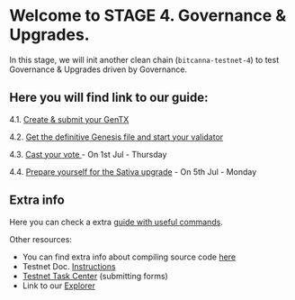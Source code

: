 # Welcome to STAGE 4. Governance & Upgrades.

In this stage, we will init another clean chain (`bitcanna-testnet-4`) to test Governance & Upgrades driven by Governance.


## Here you will find link to our guide:

4.1. [Create & submit your GenTX](https://github.com/BitCannaGlobal/testnet-bcna-cosmos/blob/main/instructions/stage4/task4.1.md)

4.2. [Get the definitive Genesis file and start your validator](https://github.com/BitCannaGlobal/testnet-bcna-cosmos/blob/main/instructions/stage4/task4.2.md)

4.3. [Cast your vote ](https://github.com/BitCannaGlobal/testnet-bcna-cosmos/blob/main/instructions/stage4/task4.3.md) - On 1st Jul - Thursday

4.4. [Prepare yourself for the Sativa upgrade](https://github.com/BitCannaGlobal/testnet-bcna-cosmos/blob/main/instructions/stage4/task4.4.md) - On 5th Jul - Monday


## Extra info

Here you can check a extra [guide with useful commands](https://github.com/BitCannaGlobal/testnet-bcna-cosmos/blob/main/instructions/stage1/useful.md).

Other resources:
* You can find extra info about compiling source code [here](https://github.com/BitCannaGlobal/testnet-bcna-cosmos)
* Testnet Doc. [Instructions](https://testnet.bitcanna.io/testnet/phase-1-invitational-testnet)
* [Testnet Task Center](https://bitcannavalidators.knack.com/task-center#overview/) (submitting forms)
* Link to our [Explorer](https://https://testnet-explorer.bitcanna.io/)
